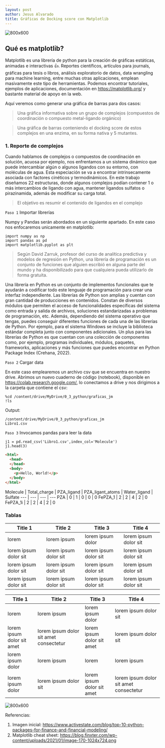 ```yaml
---
layout: post
author: Jesus Alvarado
title: Gráficas de Docking score con Matplotlib
---
```


![800x600](https://cdn.activestate.com/wp-content/uploads/2020/03/Top10FinancePackages-1200x675.png)

## Qué es matplotlib?

Matplotlib es una librería de python para la creación de gráficas estáticas, animadas e interactivas 👍. Reportes científicos, artículos para journals, gráficas para tesis o libros, análisis exploratorio de datos, data wrangling para machine learning, entre muchas otras aplicaciones, emplean masivamente este tipo de herramientas. Podemos encontrar tutoriales, ejemplos de aplicaciones, documentación en https://matplotlib.org/ y bastante material de apoyo en la web.

Aquí veremos como generar una gráfica de barras para dos casos:

> Una gráfica informativa sobre un grupo de complejos (compuestos de coordinación o compuesto metal-ligando orgánico)


> Una gráfica de barras conteniendo el docking score de estos complejos en una enzima, en su forma nativa y 5 mutantes.

### 1. Reporte de complejos   

Cuando hablamos de complejos o compuestos de coordinación en solución, acuosa por ejemplo, nos enfrentamos a un sistema dinámico que puede intercambiar algún o algunos ligandos con su entorno, con moléculas de agua. Esta especiación se va a encontrar intrinsecamente asociada con factores cinéticos y termodinámicos. En este trabajo diseñamos 22 estructuras, donde algunos complejos podían contener 1 o más intercambios de ligando con agua, mantener ligandos sulfatos o pirazinamida, además de modificar su carga total. 

> El objetivo es resumir el contenido de ligandos en el complejo

`Paso 1` Importar librerías

Numpy y Pandas serán abordados en un siguiente apartado. En este caso nos enfocaremos unicamente en matplotlib:

```
import numpy as np
import pandas as pd
import matplotlib.pyplot as plt
```

> Según David Zarruk, profesor del curso de analítica predictiva y modelos de regresión en Python, una librería de programación es un conjunto de funciones que alguien escribió en alguna parte del mundo y ha disponibilizado para que cualquiera pueda utilizarlo de forma gratuita. 

Una librería en Python es un conjunto de implementos funcionales que te ayudarán a codificar todo este lenguaje de programación para crear una interfaz independiente. Las librerías de Python son amplias y cuentan con gran cantidad de producciones en contenidos. Constan de diversos módulos que permiten el acceso de funcionalidades específicas del sistema como entrada y salida de archivos, soluciones estandarizadas a problemas de programación, etc. Además, dependiendo del sistema operativo que tengas, puedes conseguir diferentes funciones de cada una de las librerías de Python. Por ejemplo, para el sistema Windows se incluye la biblioteca estándar completa junto con componentes adicionales. Un plus para las librerías de Python es que cuentan con una colección de componentes como, por ejemplo, programas individuales, módulos, paquetes, frameworks, aplicaciones y más funciones que puedes encontrar en Python Package Index (Crehana, 2022).

`Paso 2` Cargar data

En este caso emplearemos un archivo csv que se encuentra en nuestro drive. Abrimos un nuevo cuaderno de código (notebook), disponible en https://colab.research.google.com/, lo conectamos a drive y nos dirigimos a la carpeta que contiene el csv:

```
%cd /content/drive/MyDrive/0_3_python/graficas_jm
!ls
```
Output:
```
/content/drive/MyDrive/0_3_python/graficas_jm
Libro1.csv
```
`Paso 3` Invocamos pandas para leer la data
```
j1 = pd.read_csv('Libro1.csv',index_col='Molecule')
j1.head(3)
```


```html
<html>
  <head>
  </head>
  <body>
    <p>Hello, World!</p>
  </body>
</html>
```

Molecule | Total_charge | PZA_ligand	| PZA_ligant_atoms |	Water_ligand |	Sulfate
--- | --- | --- | ---
PZA | 0 | 1 |	0 |	0 |	0
FePZA_1 |	2 |	2 |	4 |	2 |	0
FePZA_1i	| 2	| 2	| 4	| 2	| 0


### Tablas

Title 1               | Title 2               | Title 3               | Title 4
--------------------- | --------------------- | --------------------- | ---------------------
lorem                 | lorem ipsum           | lorem ipsum dolor     | lorem ipsum dolor sit
lorem ipsum dolor sit | lorem ipsum dolor sit | lorem ipsum dolor sit | lorem ipsum dolor sit
lorem ipsum dolor sit | lorem ipsum dolor sit | lorem ipsum dolor sit | lorem ipsum dolor sit
lorem ipsum dolor sit | lorem ipsum dolor sit | lorem ipsum dolor sit | lorem ipsum dolor sit


Title 1 | Title 2 | Title 3 | Title 4
--- | --- | --- | ---
lorem | lorem ipsum | lorem ipsum dolor | lorem ipsum dolor sit
lorem ipsum dolor sit amet | lorem ipsum dolor sit amet consectetur | lorem ipsum dolor sit amet | lorem ipsum dolor sit
lorem ipsum dolor | lorem ipsum | lorem | lorem ipsum
lorem ipsum dolor | lorem ipsum dolor sit | lorem ipsum dolor sit amet | lorem ipsum dolor sit amet consectetur


![800x600](https://blog.finxter.com/wp-content/uploads/2021/01/image-170-1024x724.png)

Referencias:
1. Imagen inicial: https://www.activestate.com/blog/top-10-python-packages-for-finance-and-financial-modeling/
2. Matplotlib cheat sheet: https://blog.finxter.com/wp-content/uploads/2021/01/image-170-1024x724.png
